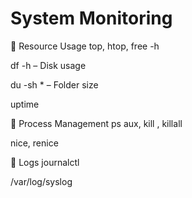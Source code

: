 # System Monitoring

🔹 Resource Usage
top, htop, free -h

df -h – Disk usage

du -sh * – Folder size

uptime

🔹 Process Management
ps aux, kill <PID>, killall <name>

nice, renice

🔹 Logs
journalctl

/var/log/syslog